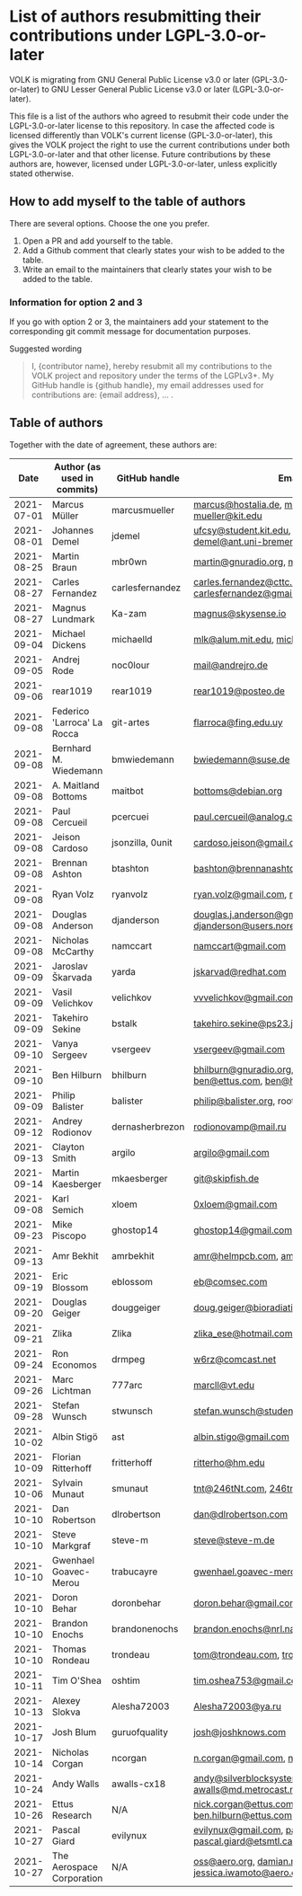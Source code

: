 # List of authors resubmitting their contributions under LGPL-3.0-or-later

VOLK is migrating from GNU General Public License v3.0 or later (GPL-3.0-or-later)
to GNU Lesser General Public License v3.0 or later (LGPL-3.0-or-later).

This file is a list of the authors who agreed to resubmit their code
under the LGPL-3.0-or-later license to this repository.
In case the affected code is licensed differently than VOLK's current license (GPL-3.0-or-later),
this gives the VOLK project the right to use the current contributions under both LGPL-3.0-or-later and that other license.
Future contributions by these authors are, however,
licensed under LGPL-3.0-or-later, unless explicitly stated otherwise.


## How to add myself to the table of authors
There are several options. Choose the one you prefer.

1. Open a PR and add yourself to the table.
2. Add a Github comment that clearly states your wish to be added to the table.
3. Write an email to the maintainers that clearly states your wish to be added to the table.

### Information for option 2 and 3

If you go with option 2 or 3, the maintainers add your statement to the corresponding git commit message for documentation purposes.

Suggested wording

> I, {contributor name}, hereby resubmit all my contributions to the VOLK project and repository under the terms of the LGPLv3+. My GitHub handle is {github handle}, my email addresses used for contributions are: {email address}, ... .


## Table of authors

Together with the date of agreement, these authors are:

|       Date | Author (as used in commits) | GitHub handle   | Email address(es)                                                   |
|------------|-----------------------------|-----------------|---------------------------------------------------------------------|
| 2021-07-01 | Marcus Müller               | marcusmueller   | marcus@hostalia.de, mmueller@gnuradio.org, mueller@kit.edu          |
| 2021-08-01 | Johannes Demel              | jdemel          | ufcsy@student.kit.edu, demel@uni-bremen.de, demel@ant.uni-bremen.de |
| 2021-08-25 | Martin Braun                | mbr0wn          | martin@gnuradio.org, martin.braun@ettus.com                         |
| 2021-08-27 | Carles Fernandez            | carlesfernandez | carles.fernandez@cttc.es, carles.fernandez@gmail.com, carlesfernandez@gmail.com |
| 2021-08-27 | Magnus Lundmark             | Ka-zam          | magnus@skysense.io                                                  |
| 2021-09-04 | Michael Dickens             | michaelld       | mlk@alum.mit.edu, michael.dickens@ettus.com                         |
| 2021-09-05 | Andrej Rode                 | noc0lour        | mail@andrejro.de                                                    |
| 2021-09-06 | rear1019                    | rear1019        | rear1019@posteo.de                                                  |
| 2021-09-08 | Federico 'Larroca' La Rocca | git-artes       | flarroca@fing.edu.uy                                                |
| 2021-09-08 | Bernhard M. Wiedemann       | bmwiedemann     | bwiedemann@suse.de                                                  |
| 2021-09-08 | A. Maitland Bottoms         | maitbot         | bottoms@debian.org                                                  |
| 2021-09-08 | Paul Cercueil               | pcercuei        | paul.cercueil@analog.com                                            |
| 2021-09-08 | Jeison Cardoso              | jsonzilla, 0unit| cardoso.jeison@gmail.com                                            |
| 2021-09-08 | Brennan Ashton              | btashton        | bashton@brennanashton.com                                           |
| 2021-09-08 | Ryan Volz                   | ryanvolz        | ryan.volz@gmail.com, rvolz@mit.edu                                  |
| 2021-09-08 | Douglas Anderson            | djanderson      | douglas.j.anderson@gmail.com, djanderson@users.noreply.github.com   |
| 2021-09-08 | Nicholas McCarthy           | namccart        | namccart@gmail.com                                                  |
| 2021-09-09 | Jaroslav Škarvada           | yarda           | jskarvad@redhat.com                                                 |
| 2021-09-09 | Vasil Velichkov             | velichkov       | vvvelichkov@gmail.com                                               |
| 2021-09-09 | Takehiro Sekine             | bstalk          | takehiro.sekine@ps23.jp                                             |
| 2021-09-10 | Vanya Sergeev               | vsergeev        | vsergeev@gmail.com                                                  |
| 2021-09-10 | Ben Hilburn                 | bhilburn        | bhilburn@gnuradio.org, bhilburn@gmail.com, ben@ettus.com, ben@hilburn.dev |
| 2021-09-09 | Philip Balister             | balister        | philip@balister.org, root@usrp-e1xx.(none)                          |
| 2021-09-12 | Andrey Rodionov             | dernasherbrezon | rodionovamp@mail.ru                                                 |
| 2021-09-13 | Clayton Smith               | argilo          | argilo@gmail.com                                                    |
| 2021-09-14 | Martin Kaesberger           | mkaesberger     | git@skipfish.de                                                     |
| 2021-09-08 | Karl Semich                 | xloem           | 0xloem@gmail.com                                                    |
| 2021-09-23 | Mike Piscopo                | ghostop14       | ghostop14@gmail.com                                                 |
| 2021-09-13 | Amr Bekhit                  | amrbekhit       | amr@helmpcb.com, amrbekhit@gmail.com                                |
| 2021-09-19 | Eric Blossom                | eblossom        | eb@comsec.com                                                       |
| 2021-09-20 | Douglas Geiger              | douggeiger      | doug.geiger@bioradiation.net,douglas.geiger@nrl.navy.mil            |
| 2021-09-21 | Zlika                       | Zlika           | zlika_ese@hotmail.com                                               |
| 2021-09-24 | Ron Economos                | drmpeg          | w6rz@comcast.net                                                    |
| 2021-09-26 | Marc Lichtman               | 777arc          | marcll@vt.edu                                                       |
| 2021-09-28 | Stefan Wunsch               | stwunsch        | stefan.wunsch@student.kit.edu                                       |
| 2021-10-02 | Albin Stigö                 | ast             | albin.stigo@gmail.com                                               |
| 2021-10-09 | Florian Ritterhoff          | fritterhoff     | ritterho@hm.edu                                                     |
| 2021-10-06 | Sylvain Munaut              | smunaut         | tnt@246tNt.com, 246tnt@gmail.com                                    |
| 2021-10-10 | Dan Robertson               | dlrobertson     | dan@dlrobertson.com                                                 |
| 2021-10-10 | Steve Markgraf              | steve-m         | steve@steve-m.de                                                    |
| 2021-10-10 | Gwenhael Goavec-Merou       | trabucayre      | gwenhael.goavec-merou@trabucayre.com                                |
| 2021-10-10 | Doron Behar                 | doronbehar      | doron.behar@gmail.com                                               |
| 2021-10-10 | Brandon Enochs              | brandonenochs   | brandon.enochs@nrl.navy.mil                                         |
| 2021-10-10 | Thomas Rondeau              | trondeau        | tom@trondeau.com, trondeau@vt.edu                                   |
| 2021-10-11 | Tim O'Shea                  | oshtim          | tim.oshea753@gmail.com                                              |
| 2021-10-13 | Alexey Slokva               | Alesha72003     | Alesha72003@ya.ru                                                   |
| 2021-10-17 | Josh Blum                   | guruofquality   | josh@joshknows.com                                                  |
| 2021-10-14 | Nicholas Corgan             | ncorgan         | n.corgan@gmail.com, nick.corgan@ettus.com                           |
| 2021-10-24 | Andy Walls                  | awalls-cx18     | andy@silverblocksystems.net, awalls.cx18@gmail.com, awalls@md.metrocast.net |
| 2021-10-26 | Ettus Research              | N/A             | nick.corgan@ettus.com, nick@ettus.com, ben.hilburn@ettus.com, michael.dickens@ettus.com |
| 2021-10-27 | Pascal Giard                | evilynux        | evilynux@gmail.com, pascal.giard@lacime.etsmtl.ca, pascal.giard@etsmtl.ca, pascal.giard@mail.mcgill.ca |
| 2021-10-27 | The Aerospace Corporation   | N/A             | oss@aero.org, damian.miralles@aero.org, jessica.iwamoto@aero.org    |
